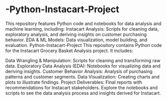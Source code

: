 # -Python-Instacart-Project
This repository features Python code and notebooks for data analysis and machine learning, including:  Instacart Analysis: Scripts for cleaning data, exploratory analysis, and deriving insights on customer purchasing behavior. EDA &amp; ML Models: Data visualization, model building, and evaluation.
Python-Instacart-Project
This repository contains Python code for the Instacart Grocery Basket Analysis project. It includes:

Data Wrangling & Manipulation: Scripts for cleaning and transforming raw data.
Exploratory Data Analysis (EDA): Notebooks for visualizing data and deriving insights.
Customer Behavior Analysis: Analysis of purchasing patterns and customer segments.
Data Visualization: Creating charts and plots to illustrate findings.
Project Deliverables: Final reports with recommendations for Instacart stakeholders.
Explore the notebooks and scripts to see the data analysis process and insights derived for Instacart.

